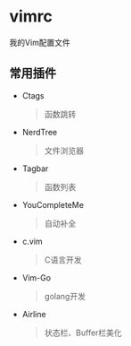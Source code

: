 # vimrc
我的Vim配置文件

## 常用插件

- Ctags
	> 函数跳转

- NerdTree
	> 文件浏览器

- Tagbar
	> 函数列表

- YouCompleteMe
	> 自动补全

- c.vim
	> C语言开发

- Vim-Go
	> golang开发

- Airline
	> 状态栏、Buffer栏美化
